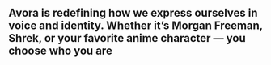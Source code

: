 ## Avora is redefining how we express ourselves in voice and identity. Whether it’s Morgan Freeman, Shrek, or your favorite anime character — you choose who you are